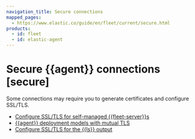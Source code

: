 ```yaml
---
navigation_title: Secure connections
mapped_pages:
  - https://www.elastic.co/guide/en/fleet/current/secure.html
products:
  - id: fleet
  - id: elastic-agent
---
```


# Secure {{agent}} connections [secure]


Some connections may require you to generate certificates and configure SSL/TLS.

* [Configure SSL/TLS for self-managed {{fleet-server}}s](/reference/fleet/secure-connections.md)
* [{{agent}} deployment models with mutual TLS](/reference/fleet/mutual-tls.md)
* [Configure SSL/TLS for the {{ls}} output](/reference/fleet/secure-logstash-connections.md)






